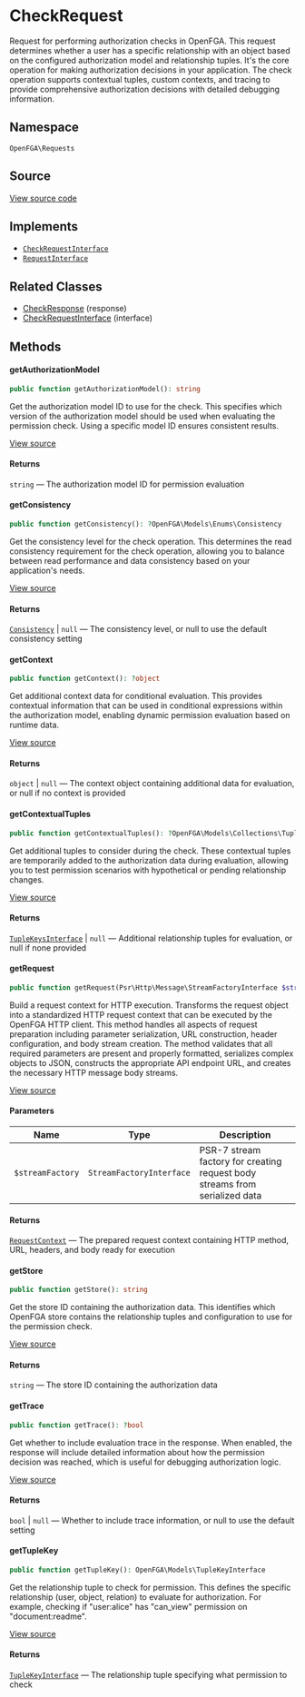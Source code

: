 # CheckRequest

Request for performing authorization checks in OpenFGA. This request determines whether a user has a specific relationship with an object based on the configured authorization model and relationship tuples. It&#039;s the core operation for making authorization decisions in your application. The check operation supports contextual tuples, custom contexts, and tracing to provide comprehensive authorization decisions with detailed debugging information.

## Namespace
`OpenFGA\Requests`

## Source
[View source code](https://github.com/evansims/openfga-php/blob/main/src/Requests/CheckRequest.php)

## Implements
* [`CheckRequestInterface`](CheckRequestInterface.md)
* [`RequestInterface`](RequestInterface.md)

## Related Classes
* [CheckResponse](Responses/CheckResponse.md) (response)
* [CheckRequestInterface](Requests/CheckRequestInterface.md) (interface)

## Methods

#### getAuthorizationModel

```php
public function getAuthorizationModel(): string
```

Get the authorization model ID to use for the check. This specifies which version of the authorization model should be used when evaluating the permission check. Using a specific model ID ensures consistent results.

[View source](https://github.com/evansims/openfga-php/blob/main/src/Requests/CheckRequest.php#L73)

#### Returns
`string` — The authorization model ID for permission evaluation
#### getConsistency

```php
public function getConsistency(): ?OpenFGA\Models\Enums\Consistency
```

Get the consistency level for the check operation. This determines the read consistency requirement for the check operation, allowing you to balance between read performance and data consistency based on your application&#039;s needs.

[View source](https://github.com/evansims/openfga-php/blob/main/src/Requests/CheckRequest.php#L82)

#### Returns
[`Consistency`](Models/Enums/Consistency.md) &#124; `null` — The consistency level, or null to use the default consistency setting
#### getContext

```php
public function getContext(): ?object
```

Get additional context data for conditional evaluation. This provides contextual information that can be used in conditional expressions within the authorization model, enabling dynamic permission evaluation based on runtime data.

[View source](https://github.com/evansims/openfga-php/blob/main/src/Requests/CheckRequest.php#L91)

#### Returns
`object` &#124; `null` — The context object containing additional data for evaluation, or null if no context is provided
#### getContextualTuples

```php
public function getContextualTuples(): ?OpenFGA\Models\Collections\TupleKeysInterface
```

Get additional tuples to consider during the check. These contextual tuples are temporarily added to the authorization data during evaluation, allowing you to test permission scenarios with hypothetical or pending relationship changes.

[View source](https://github.com/evansims/openfga-php/blob/main/src/Requests/CheckRequest.php#L100)

#### Returns
[`TupleKeysInterface`](Models/Collections/TupleKeysInterface.md) &#124; `null` — Additional relationship tuples for evaluation, or null if none provided
#### getRequest

```php
public function getRequest(Psr\Http\Message\StreamFactoryInterface $streamFactory): OpenFGA\Network\RequestContext
```

Build a request context for HTTP execution. Transforms the request object into a standardized HTTP request context that can be executed by the OpenFGA HTTP client. This method handles all aspects of request preparation including parameter serialization, URL construction, header configuration, and body stream creation. The method validates that all required parameters are present and properly formatted, serializes complex objects to JSON, constructs the appropriate API endpoint URL, and creates the necessary HTTP message body streams.

[View source](https://github.com/evansims/openfga-php/blob/main/src/Requests/CheckRequest.php#L109)

#### Parameters
| Name             | Type                     | Description                                                                 |
| ---------------- | ------------------------ | --------------------------------------------------------------------------- |
| `$streamFactory` | `StreamFactoryInterface` | PSR-7 stream factory for creating request body streams from serialized data |

#### Returns
[`RequestContext`](Network/RequestContext.md) — The prepared request context containing HTTP method, URL, headers, and body ready for execution
#### getStore

```php
public function getStore(): string
```

Get the store ID containing the authorization data. This identifies which OpenFGA store contains the relationship tuples and configuration to use for the permission check.

[View source](https://github.com/evansims/openfga-php/blob/main/src/Requests/CheckRequest.php#L135)

#### Returns
`string` — The store ID containing the authorization data
#### getTrace

```php
public function getTrace(): ?bool
```

Get whether to include evaluation trace in the response. When enabled, the response will include detailed information about how the permission decision was reached, which is useful for debugging authorization logic.

[View source](https://github.com/evansims/openfga-php/blob/main/src/Requests/CheckRequest.php#L144)

#### Returns
`bool` &#124; `null` — Whether to include trace information, or null to use the default setting
#### getTupleKey

```php
public function getTupleKey(): OpenFGA\Models\TupleKeyInterface
```

Get the relationship tuple to check for permission. This defines the specific relationship (user, object, relation) to evaluate for authorization. For example, checking if &quot;user:alice&quot; has &quot;can_view&quot; permission on &quot;document:readme&quot;.

[View source](https://github.com/evansims/openfga-php/blob/main/src/Requests/CheckRequest.php#L153)

#### Returns
[`TupleKeyInterface`](Models/TupleKeyInterface.md) — The relationship tuple specifying what permission to check
